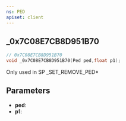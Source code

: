 ```yaml
---
ns: PED
apiset: client
---
```

## _0x7C08E7CB8D951B70

```c
// 0x7C08E7CB8D951B70
void _0x7C08E7CB8D951B70(Ped ped,float p1);
```

Only used in SP
_SET_REMOVE_PED*

## Parameters
* **ped**:
* **p1**: